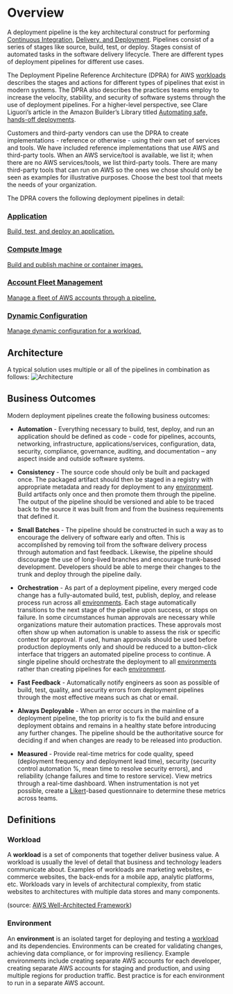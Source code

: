 # Overview

A deployment pipeline is the key architectural construct for performing [Continuous Integration](https://aws.amazon.com/devops/continuous-integration/), [Delivery, and Deployment](https://aws.amazon.com/devops/continuous-delivery/). Pipelines consist of a series of stages like source, build, test, or deploy. Stages consist of automated tasks in the software delivery lifecycle. There are different types of deployment pipelines for different use cases.

The Deployment Pipeline Reference Architecture (DPRA) for AWS [workloads](#workload) describes the stages and actions for different types of pipelines that exist in modern systems. The DPRA also describes the practices teams employ to increase the velocity, stability, and security of software systems through the use of deployment pipelines. For a higher-level perspective, see Clare Liguori’s article in the Amazon Builder’s Library titled [Automating safe, hands-off deployments](https://aws.amazon.com/builders-library/automating-safe-hands-off-deployments).

Customers and third-party vendors can use the DPRA to create implementations - reference or otherwise - using their own set of services and tools. We have included reference implementations that use AWS and third-party tools. When an AWS service/tool is available, we list it; when there are no AWS services/tools, we list third-party tools. There are many third-party tools that can run on AWS so the ones we chose should only be seen as examples for illustrative purposes. Choose the best tool that meets the needs of your organization.

The DPRA covers the following deployment pipelines in detail:

<div class="cardwrapper">
    <a href="application-pipeline/index.html" class="card">
        <h3>Application</h3>
        <p>
            Build, test, and deploy an application.
        </p>
    </a>
    <a href="compute-image-pipeline" class="card disabled">
        <h3>Compute Image</h3>
        <p>
            Build and publish machine or container images.
        </p>
    </a>
    <a href="account-fleet-management-pipeline" class="card disabled">
        <h3>Account Fleet Management</h3>
        <p>
            Manage a fleet of AWS accounts through a pipeline.
        </p>
    </a>
    <a href="dynamic-configuration-pipeline/motivation.html" class="card disabled">
        <h3>Dynamic Configuration</h3>
        <p>
            Manage dynamic configuration for a workload.
        </p>
    </a>
</div>

## Architecture

A typical solution uses multiple or all of the pipelines in combination as follows:
![Architecture](architecture.drawio)

## Business Outcomes

Modern deployment pipelines create the following business outcomes:

* **Automation** - Everything necessary to build, test, deploy, and run an application should be defined as code - code for pipelines, accounts, networking, infrastructure, applications/services, configuration, data, security, compliance, governance, auditing, and documentation – any aspect inside and outside software systems.

* **Consistency** - The source code should only be built and packaged once. The packaged artifact should then be staged in a registry with appropriate metadata and ready for deployment to any [environment](#environment). Build artifacts only once and then promote them through the pipeline. The output of the pipeline should be versioned and able to be traced back to the source it was built from and from the business requirements that defined it.

* **Small Batches** - The pipeline should be constructed in such a way as to encourage the delivery of software early and often. This is accomplished by removing toil from the software delivery process through automation and fast feedback. Likewise, the pipeline should discourage the use of long-lived branches and encourage trunk-based development. Developers should be able to merge their changes to the trunk and deploy through the pipeline daily.

* **Orchestration** - As part of a deployment pipeline, every merged code change has a fully-automated build, test, publish, deploy, and release process run across all [environments](#environment). Each stage automatically transitions to the next stage of the pipeline upon success, or stops on failure. In some circumstances human approvals are necessary while organizations mature their automation practices. These approvals most often show up when automation is unable to assess the risk or specific context for approval. If used, human approvals should be used before production deployments only and should be reduced to a button-click interface that triggers an automated pipeline process to continue. A single pipeline should orchestrate the deployment to all [environments](#environment) rather than creating pipelines for each [environment](#environment).

* **Fast Feedback** - Automatically notify engineers as soon as possible of build, test, quality, and security errors from deployment pipelines through the most effective means such as chat or email.

* **Always Deployable** - When an error occurs in the mainline of a deployment pipeline, the top priority is to fix the build and ensure deployment obtains and remains in a healthy state before introducing any further changes. The pipeline should be the authoritative source for deciding if and when changes are ready to be released into production.

* **Measured** - Provide real-time metrics for code quality, speed (deployment frequency and deployment lead time), security (security control automation %, mean time to resolve security errors), and reliability (change failures and time to restore service). View metrics through a real-time dashboard. When instrumentation is not yet possible, create a [Likert](https://en.wikipedia.org/wiki/Likert_scale)-based questionnaire to determine these metrics across teams.

## Definitions

### Workload

A **workload** is a set of components that together deliver business value. A workload is usually the level of detail that business and technology leaders communicate about. Examples of workloads are marketing websites, e-commerce websites, the back-ends for a mobile app, analytic platforms, etc. Workloads vary in levels of architectural complexity, from static websites to architectures with multiple data stores and many components.

(source: [AWS Well-Architected Framework](https://docs.aws.amazon.com/wellarchitected/latest/framework/welcome.html))

### Environment

An **environment** is an isolated target for deploying and testing a [workload](#workload) and its dependencies. Environments can be created for validating changes, achieving data compliance, or for improving resiliency. Example environments include creating separate AWS accounts for each developer, creating separate AWS accounts for staging and production, and using multiple regions for production traffic. Best practice is for each environment to run in a separate AWS account.
